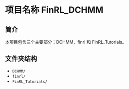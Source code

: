# 项目名称 FinRL_DCHMM

## 简介

本项目包含三个主要部分：DCHMM、finrl 和 FinRL_Tutorials。

## 文件夹结构

- `DCHMM/`
- `finrl/`
- `FinRL_Tutorials/`
